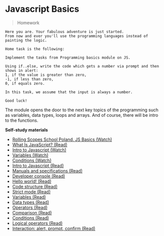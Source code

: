 
# Javascript Basics
> Homework

```Homework
Here you are. Your fabulous adventure is just started. 
From now and ever you'll use the programming languages instead of painting the logic.

Home task is the following:

Implement the tasks from Programming basics module on JS.

Using if..else, write the code which gets a number via prompt and then shows in alert:
1, if the value is greater than zero,
-1, if less than zero,
0, if equals zero.

In this task, we assume that the input is always a number.

Good luck!
```

The module opens the door to the next key topics of the programming such as variables, data types, loops and arrays. And of course, there will be intro to the functions. 

**Self-study materials**

* <a href="https://www.youtube.com/watch?v=KMJzpawCYOc" target="_blank">Rolling Scopes School Poland. JS Basics (Watch)</a>
* <a href="github.com/getify/You-Dont-Know-JS/blob/2nd-ed/get-started/ch1.md" target="_blank">What Is JavaScript? (Read)</a>
* <a href="https://www.codecademy.com/courses/introduction-to-javascript/lessons/introduction-to-javascript" target="_blank">Intro to Javascript (Watch)</a>
* <a href="https://www.codecademy.com/courses/introduction-to-javascript/lessons/variables" target="_blank">Variables (Watch)</a>
* <a href="https://www.codecademy.com/courses/introduction-to-javascript/lessons/control-flow/exercises/control-flow-intro" target="_blank">Conditions (Watch)</a>
* <a href="https://javascript.info/intro" target="_blank">Intro to Javascript (Read)</a>
* <a href="https://javascript.info/manuals-specifications" target="_blank">Manuals and specifications (Read)</a>
* <a href="https://javascript.info/devtools" target="_blank">Developer console (Read)</a>
* <a href="https://javascript.info/hello-world" target="_blank">Hello world! (Read)</a>
* <a href="https://javascript.info/structure" target="_blank">Code structure (Read)</a>
* <a href="https://javascript.info/strict-mode" target="_blank">Strict mode (Read)</a>
* <a href="https://javascript.info/variables" target="_blank">Variables (Read)</a>
* <a href="https://javascript.info/types" target="_blank">Data types (Read)</a>
* <a href="https://javascript.info/operators" target="_blank">Operators (Read)</a>
* <a href="https://javascript.info/comparison" target="_blank">Comparison (Read)</a>
* <a href="https://javascript.info/ifelse" target="_blank">Conditions (Read)</a>
* <a href="https://javascript.info/logical-operators" target="_blank">Logical operators (Read)</a>
* <a href="https://javascript.info/alert-prompt-confirm" target="_blank">Interaction: alert, prompt, confirm (Read)</a>
